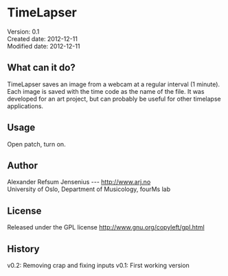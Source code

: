 # TimeLapser #

Version: 	   0.1  
Created date:  2012-12-11  
Modified date: 2012-12-11  

## What can it do? ## 

TimeLapser saves an image from a webcam at a regular interval (1 minute). Each image is saved with the time code as the name of the file. It was developed for an art project, but can probably be useful for other timelapse applications. 


## Usage ## 

Open patch, turn on. 


## Author ## 

Alexander Refsum Jensenius  --- http://www.arj.no  
University of Oslo, Department of Musicology, fourMs lab


## License ##

Released under the GPL license
http://www.gnu.org/copyleft/gpl.html



## History ## 

v0.2: Removing crap and fixing inputs
v0.1: First working version